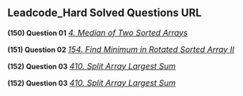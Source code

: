 ## Leadcode_Hard Solved Questions URL

**(150) Question 01** <a href="https://leetcode.com/problems/median-of-two-sorted-arrays/submissions/930220838/" target="_blank" style="font-size: 16px;dispaly:inline-block;">_4. Median of Two Sorted Arrays_</a> <br/>

**(151) Question 02** <a href="https://leetcode.com/problems/find-minimum-in-rotated-sorted-array-ii/submissions/930518857/" target="_blank" style="font-size: 16px;dispaly:inline-block;">_154. Find Minimum in Rotated Sorted Array II_</a> <br/>

**(152) Question 03** <a href="https://leetcode.com/problems/split-array-largest-sum/submissions/930606064/" target="_blank" style="font-size: 16px;dispaly:inline-block;">_410. Split Array Largest Sum_</a> <br/>

**(152) Question 03** <a href="https://leetcode.com/problems/split-array-largest-sum/submissions/930606064/" target="_blank" style="font-size: 16px;dispaly:inline-block;">_410. Split Array Largest Sum_</a> <br/>
